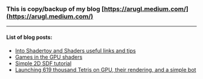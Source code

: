 ### This is copy/backup of my blog [https://arugl.medium.com/](https://arugl.medium.com/)
___

#### List of blog posts:

- [Into Shadertoy and Shaders useful links and tips](Into_Shadertoy_and_Shaders_useful_links_and_tips/README.md)
- [Games in the GPU shaders](Games_in_the_GPU_shaders/README.md)
- [Simple 2D SDF tutorial](https://github.com/danilw/danilw.github.io/tree/master/blog/simple_SDF_tutorial)
- [Launching 619 thousand Tetris on GPU, their rendering, and a simple bot](Launching_619_thousand_Tetris_on_GPU/README.md)
